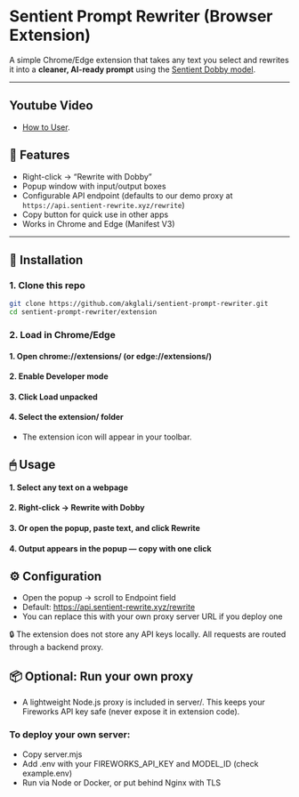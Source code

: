 # Sentient Prompt Rewriter (Browser Extension)

A simple Chrome/Edge extension that takes any text you select and rewrites it into a **cleaner, AI-ready prompt** using the [Sentient Dobby model](https://sentientfoundation.ai/).

---

## Youtube Video 
- [How to User](https://youtu.be/IMQIxOI7wn0).

## 🚀 Features
- Right-click → “Rewrite with Dobby”
- Popup window with input/output boxes
- Configurable API endpoint (defaults to our demo proxy at `https://api.sentient-rewrite.xyz/rewrite`)
- Copy button for quick use in other apps
- Works in Chrome and Edge (Manifest V3)

---

## 🔧 Installation

### 1. Clone this repo
```bash
git clone https://github.com/akglali/sentient-prompt-rewriter.git
cd sentient-prompt-rewriter/extension
```

### 2. Load in Chrome/Edge

#### 1. Open chrome://extensions/ (or edge://extensions/)
#### 2. Enable Developer mode
#### 3. Click Load unpacked
#### 4. Select the extension/ folder

 - The extension icon will appear in your toolbar.

## 🖱 Usage

#### 1. Select any text on a webpage
#### 2. Right-click → Rewrite with Dobby
#### 3. Or open the popup, paste text, and click Rewrite
#### 4. Output appears in the popup — copy with one click

## ⚙️ Configuration

- Open the popup → scroll to Endpoint field
- Default: https://api.sentient-rewrite.xyz/rewrite
- You can replace this with your own proxy server URL if you deploy one

🔒 The extension does not store any API keys locally. All requests are routed through a backend proxy.

## 📦 Optional: Run your own proxy

- A lightweight Node.js proxy is included in server/. This keeps your Fireworks API key safe (never expose it in extension code).

### To deploy your own server:
- Copy server.mjs
- Add .env with your FIREWORKS_API_KEY and MODEL_ID (check example.env)
- Run via Node or Docker, or put behind Nginx with TLS
